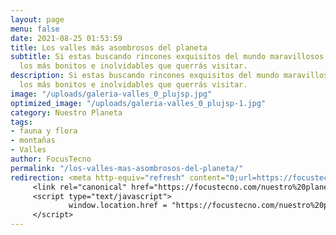 ```yaml
---
layout: page
menu: false
date: 2021-08-25 01:53:59
title: Los valles más asombrosos del planeta
subtitle: Si estas buscando rincones exquisitos del mundo maravillosos, te presentamos
  los más bonitos e inolvidables que querrás visitar.
description: Si estas buscando rincones exquisitos del mundo maravillosos, te presentamos
  los más bonitos e inolvidables que querrás visitar.
image: "/uploads/galeria-valles_0_plujsp.jpg"
optimized_image: "/uploads/galeria-valles_0_plujsp-1.jpg"
category: Nuestro Planeta
tags:
- fauna y flora
- montañas
- Valles
author: FocusTecno
permalink: "/los-valles-mas-asombrosos-del-planeta/"
redirection: <meta http-equiv="refresh" content="0;url=https://focustecno.com/nuestro%20planeta/los-valles-mas-asombrosos-del-planeta/"/>
     <link rel="canonical" href="https://focustecno.com/nuestro%20planeta/los-valles-mas-asombrosos-del-planeta/"/>
     <script type="text/javascript">
             window.location.href = "https://focustecno.com/nuestro%20planeta/los-valles-mas-asombrosos-del-planeta/"
     </script>
---
```

